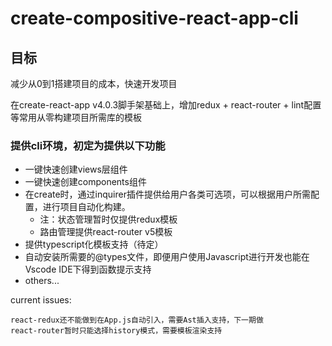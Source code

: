 # create-compositive-react-app-cli

## 目标
减少从0到1搭建项目的成本，快速开发项目

在create-react-app v4.0.3脚手架基础上，增加redux + react-router + lint配置等常用从零构建项目所需库的模板

### 提供cli环境，初定为提供以下功能
- 一键快速创建views层组件
- 一键快速创建components组件
- 在create时，通过inquirer插件提供给用户各类可选项，可以根据用户所需配置，进行项目自动化构建。
    - 注：状态管理暂时仅提供redux模板
    - 路由管理提供react-router v5模板
- 提供typescript化模板支持（待定）
- 自动安装所需要的@types文件，即便用户使用Javascript进行开发也能在Vscode IDE下得到函数提示支持
- others...


current issues:
```
react-redux还不能做到在App.js自动引入，需要Ast插入支持，下一期做
react-router暂时只能选择history模式，需要模板渲染支持
